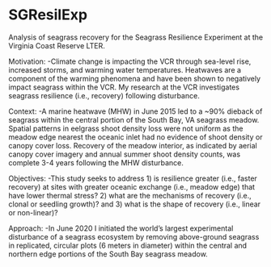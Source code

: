 # SGResilExp
Analysis of seagrass recovery for the Seagrass Resilience Experiment at the Virginia Coast Reserve LTER.

Motivation:
  -Climate change is impacting the VCR through sea-level rise, increased storms, and warming water temperatures. Heatwaves are a component of the warming phenomena and have been shown to negatively impact seagrass within the VCR. My research at the VCR investigates seagrass resilience (i.e., recovery) following disturbance.

Context:
  -A marine heatwave (MHW) in June 2015 led to a ~90% dieback of seagrass within the central portion of the South Bay, VA seagrass meadow. Spatial patterns in eelgrass shoot density loss were not uniform as the meadow edge nearest the oceanic inlet had no evidence of shoot density or canopy cover loss. Recovery of the meadow interior, as indicated by aerial canopy cover imagery and annual summer shoot density counts, was complete 3-4 years following the MHW disturbance.

Objectives:
  -This study seeks to address 1) is resilience greater (i.e., faster recovery) at sites with greater oceanic exchange (i.e., meadow edge) that have lower thermal stress? 2) what are the mechanisms of recovery (i.e., clonal or seedling growth)? and 3) what is the shape of recovery (i.e., linear or non-linear)?

Approach:
  -In June 2020 I initiated the world’s largest experimental disturbance of a seagrass ecosystem by removing above-ground seagrass in replicated, circular plots (6 meters in diameter) within the central and northern edge portions of the South Bay seagrass meadow.
